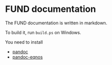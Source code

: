 # FUND documentation

The FUND documentation is written in markdown.

To build it, run ``build.ps`` on Windows.

You need to install

- [pandoc](http://pandoc.org/)
- [pandoc-eqnos](https://github.com/tomduck/pandoc-eqnos)
